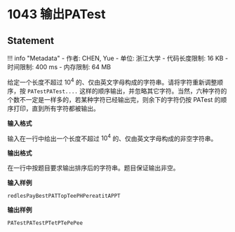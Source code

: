 
# 1043 输出PATest

## Statement

!!! info "Metadata"
    - 作者: CHEN, Yue
    - 单位: 浙江大学
    - 代码长度限制: 16 KB
    - 时间限制: 400 ms
    - 内存限制: 64 MB

给定一个长度不超过 $10^4$ 的、仅由英文字母构成的字符串。请将字符重新调整顺序，按 `PATestPATest....` 这样的顺序输出，并忽略其它字符。当然，六种字符的个数不一定是一样多的，若某种字符已经输出完，则余下的字符仍按 PATest 的顺序打印，直到所有字符都被输出。

**输入格式**

输入在一行中给出一个长度不超过 $10^4$ 的、仅由英文字母构成的非空字符串。

**输出格式**

在一行中按题目要求输出排序后的字符串。题目保证输出非空。

**输入样例**
```plaintext
redlesPayBestPATTopTeePHPereatitAPPT
```

**输出样例**
```plaintext
PATestPATestPTetPTePePee
```

